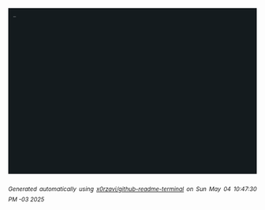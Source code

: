 <div align="justify">
<picture>
    <source media="(prefers-color-scheme: dark)" srcset="./output.gif">
    <source media="(prefers-color-scheme: light)" srcset="./output.gif">
    <img alt="GIFOS" src="output.gif">
</picture>

<sub><i>Generated automatically using [x0rzavi/github-readme-terminal](https://github.com/x0rzavi/github-readme-terminal) on Sun May 04 10:47:30 PM -03 2025</i></sub>

<!-- <details>
<summary>More details</summary>

</details> -->
</div>

<!-- Image deletion URL: NONE -->